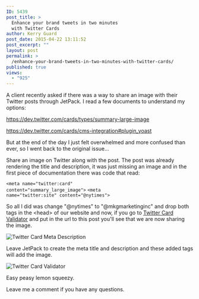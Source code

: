 ```yaml
---
ID: 5439
post_title: >
  Enhance your brand tweets in two minutes
  with Twitter Cards
author: Kerry Guard
post_date: 2015-04-22 13:11:52
post_excerpt: ""
layout: post
permalink: >
  /enhance-your-brand-tweets-in-two-minutes-with-twitter-cards/
published: true
views:
  - "925"
---
```

<p>A client recently asked if there was a way to share an image with their Twitter posts through JetPack. I read a few documents to understand my options:</p>

<a href="https://dev.twitter.com/cards/types/summary-large-image" target="_blank" data-behavior="truncate">https://dev.twitter.com/cards/types/summary-large-image</a>

<a href="https://dev.twitter.com/cards/cms-integration#plugin_yoast" target="_blank" data-behavior="truncate">https://dev.twitter.com/cards/cms-integration#plugin_yoast</a>

<p>But at the end of the day I just felt overwhelmed and more confused than ever, so I went back to the original issue...</p>

<p>Share an image on Twitter along with the post. The post was already rendering the title and description, it was just missing an image and in the first piece of documentation there was code that read:</p>

<code>&lt;meta name="twitter:card" content="summary_large_image"&gt;</code>
<code>&lt;meta name="twitter:site" content="@nytimes"&gt;</code>

<p>So all I did was change "@nytimes" to "@mkgmarketinginc" and drop both tags in the &lt;head&gt; of our website and now, if you go to <a href="https://cards-dev.twitter.com/validator">Twitter Card Validator</a> and put in the url to this post you'll see that we are now sharing the image.</p>

<img src="/wp-content/uploads/2015/04/Screen-Shot-2015-04-16-at-1.57.26-PM.png" alt="Twitter Card Meta Description" />

<p>Leave JetPack to create the meta title and description and these added tags will add the image.</p>

<img src="/wp-content/uploads/2015/04/Screen-Shot-2015-04-16-at-1.59.10-PM.png" alt="Twitter Card Validator" />

<p>Easy peasy lemon squeezy.</p>
<p>Leave me a comment if you have any questions.</p>